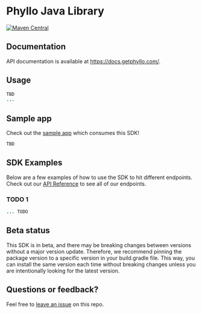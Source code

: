 # Phyllo Java Library

[![Maven Central](https://img.shields.io/badge/maven--central-v0.0.1-orange)](https://mvnrepository.com/artifact/com.phyllo/phyllo-java)

## Documentation

API documentation is available at <https://docs.getphyllo.com/>.

## Usage

```java
TBD
...

```

## Sample app

Check out the [sample app](.sample-app/app.java) which consumes this SDK!

```bash
TBD
```

## SDK Examples

Below are a few examples of how to use the SDK to hit different endpoints. Check out our [API Reference](https://docs.getphyllo.com/) to see all of our endpoints.

### TODO 1

```java
... TODO 
```

## Beta status

This SDK is in beta, and there may be breaking changes between versions without a major version update. Therefore, we recommend pinning the package version to a specific version in your build.gradle file. This way, you can install the same version each time without breaking changes unless you are intentionally looking for the latest version.

## Questions or feedback?

Feel free to [leave an issue](https://github.com/fern-api/phyllo-java) on this repo.
